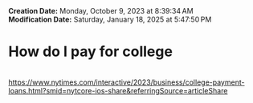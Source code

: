 <div><b>Creation Date:</b> Monday, October 9, 2023 at 8:39:34 AM<br></div>
<div><b>Modification Date:</b> Saturday, January 18, 2025 at 5:47:50 PM<br></div>
<div><h1>How do I pay for college</h1></div>
<div><br></div>
<div><a href=https://www.nytimes.com/interactive/2023/business/college-payment-loans.html?smid=nytcore-ios-share&referringSource=articleShare>https://www.nytimes.com/interactive/2023/business/college-payment-loans.html?smid=nytcore-ios-share&referringSource=articleShare</a><br></div>


